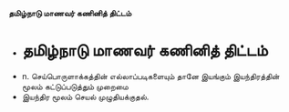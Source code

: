 **தமிழ்நாடு மாணவர் கணினித் திட்டம்**
- # தமிழ்நாடு மாணவர் கணினித் திட்டம்
- n. செய்பொருளாக்கத்தின் எல்லாப்படிகளையும் தானே இயங்கும் இயந்திரத்தின் மூலம் கட்டுப்படுத்தும் முறைமை
- இயந்திர மூலம் செயல் முழுதியக்குதல்.

